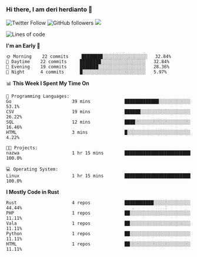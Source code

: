 ### Hi there, I am deri herdianto 👋
![Twitter Follow](https://img.shields.io/twitter/follow/deikatsuo?label=Follow)
![GitHub followers](https://img.shields.io/github/followers/deikatsuo?label=Follow&style=social)
![](https://visitor-badge.glitch.me/badge?page_id=deikatsuo.deikatsuo)

<!--
**deikatsuo/deikatsuo** is a ✨ _special_ ✨ repository because its `README.md` (this file) appears on your GitHub profile.

Here are some ideas to get you started:

- 🔭 I’m currently working on ...
- 🌱 I’m currently learning ...
- 👯 I’m looking to collaborate on ...
- 🤔 I’m looking for help with ...
- 💬 Ask me about ...
- 📫 How to reach me: ...
- 😄 Pronouns: ...
- ⚡ Fun fact: ...
-->

<!--START_SECTION:waka-->
![Lines of code](https://img.shields.io/badge/From%20Hello%20World%20I%27ve%20Written-62532%20lines%20of%20code-blue)

**I'm an Early 🐤** 

```text
🌞 Morning    22 commits     ████████░░░░░░░░░░░░░░░░░   32.84% 
🌆 Daytime    22 commits     ████████░░░░░░░░░░░░░░░░░   32.84% 
🌃 Evening    19 commits     ███████░░░░░░░░░░░░░░░░░░   28.36% 
🌙 Night      4 commits      █░░░░░░░░░░░░░░░░░░░░░░░░   5.97%

```


📊 **This Week I Spent My Time On** 

```text
💬 Programming Languages: 
Go                       39 mins             █████████████░░░░░░░░░░░░   53.1% 
CSV                      19 mins             ██████░░░░░░░░░░░░░░░░░░░   26.22% 
SQL                      12 mins             ████░░░░░░░░░░░░░░░░░░░░░   16.46% 
HTML                     3 mins              █░░░░░░░░░░░░░░░░░░░░░░░░   4.22%

🐱‍💻 Projects: 
nazwa                    1 hr 15 mins        █████████████████████████   100.0%

💻 Operating System: 
Linux                    1 hr 15 mins        █████████████████████████   100.0%

```

**I Mostly Code in Rust** 

```text
Rust                     4 repos             ███████████░░░░░░░░░░░░░░   44.44% 
PHP                      1 repos             ██░░░░░░░░░░░░░░░░░░░░░░░   11.11% 
Vala                     1 repos             ██░░░░░░░░░░░░░░░░░░░░░░░   11.11% 
Python                   1 repos             ██░░░░░░░░░░░░░░░░░░░░░░░   11.11% 
HTML                     1 repos             ██░░░░░░░░░░░░░░░░░░░░░░░   11.11%

```



<!--END_SECTION:waka-->

